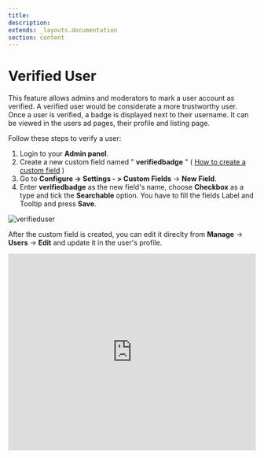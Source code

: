 ```yaml
---
title:
description:
extends: _layouts.documentation
section: content
---
```


# Verified User

This  feature allows admins and moderators to mark a user account as verified. 
A verified user would be considerate a more trustworthy user. Once a user is verified, a badge is displayed next to their username. It can be viewed in the users ad pages, their profile and listing page.

Follow these steps to verify a user:

1.  Login to your **Admin panel**.
2.  Create a new custom field named " **verifiedbadge** "  ( [How to create a custom field](/docs/custom-fields-create-custom-fields)  )
3.  Go to **Configure -> Settings - > Custom Fields**  ->  **New Field**.
4.  Enter  **verifiedbadge** as the new field's name, choose  **Checkbox** as a type  and tick the  **Searchable** option.  You have to fill the fields Label and Tooltip and press  **Save**.

![verifieduser](/assets/images/verifieduser.png)

After the custom field is created, you can edit it direclty from **Manage** -> **Users** -> **Edit**  and update it in the user's profile. 


<iframe width="100%" height="400px" src="https://www.youtube.com/embed/U8X5kS04tLQ" title="Yclas video" frameborder="0" allow="accelerometer; autoplay; clipboard-write; encrypted-media; gyroscope; picture-in-picture" allowfullscreen></iframe>
 



